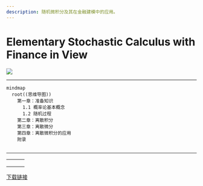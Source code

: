 ```yaml
---
description: 随机微积分及其在金融建模中的应用。
---
```


# Elementary Stochastic Calculus with Finance in View

![](https://www.worldscientific.com/action/showCoverImage?doi=10.1142/3856)

***

```mermaid
mindmap
  root((思维导图))
    第一章：准备知识 
      1.1 概率论基本概念
      1.2 随机过程
    第二章：离散积分
    第三章：离散微分
    第四章：离散微积分的应用
    附录
 
```

***

|   |   |   |
| - | - | - |
|   |   |   |
|   |   |   |
|   |   |   |

[下载链接](https://pan.baidu.com/s/17U9lB)
